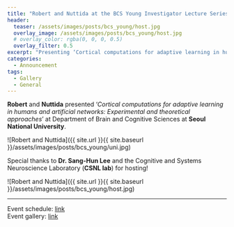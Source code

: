 ```yaml
---
title: "Robert and Nuttida at the BCS Young Investigator Lecture Series"
header:
  teaser: /assets/images/posts/bcs_young/host.jpg
  overlay_image: /assets/images/posts/bcs_young/host.jpg
  # overlay_color: rgba(0, 0, 0, 0.5)
  overlay_filter: 0.5
excerpt: "Presenting ‘Cortical computations for adaptive learning in humans and artificial networks: Experimental and theoretical approaches’"
categories:
  - Announcement
tags:
  - Gallery
  - General
---
```


**Robert** and **Nuttida** presented ‘*Cortical computations for adaptive learning in humans and artificial networks: Experimental and theoretical approaches*’ at Department of Brain and Cognitive Sciences at **Seoul National University**. 

![Robert and Nuttida]({{ site.url }}{{ site.baseurl }}/assets/images/posts/bcs_young/uni.jpg)

Special thanks to **Dr. Sang-Hun Lee** and the Cognitive and Systems Neuroscience Laboratory (**CSNL lab**) for hosting!

![Robert and Nuttida]({{ site.url }}{{ site.baseurl }}/assets/images/posts/bcs_young/host.jpg)

---
Event schedule: [link](https://bcs.snu.ac.kr/bbs/board.php?bo_table=sub5_1&wr_id=163)
<br>
Event gallery: [link](https://bcs.snu.ac.kr/bbs/board.php?bo_table=sub5_3&wr_id=119)